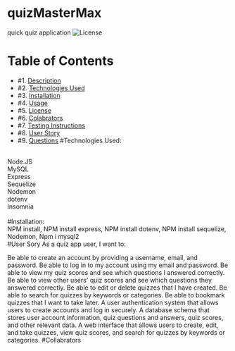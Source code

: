 # quizMasterMax
quick quiz application
![License](https://img.shields.io/badge/License%3A-MIT-green)
# Table of Contents

* #1.  [Description](#description)
* #2.  [Technologies Used](#technologies-used)
* #3.  [Installation](#installation)
* #4.  [Usage](#usage)
* #5.  [License](#license)
* #6.  [Colabrators](#Collabrators)
* #7.  [Testing Instructions](#testing-instructions)
* #8.  [User Story](#User-Story)
* #9.  [Questions](#questions)
#Technologies Used:
<br>
Node.JS
<br>
MySQL
<br>
Express
<br>
Sequelize
<br>
Nodemon
<br>
dotenv
<br> 
Insomnia
<br>
<br>
#Installation:
<br>
NPM install, NPM install express, NPM install dotenv, NPM install sequelize, Nodemon,  Npm i mysql2
<br>
#User Sory
As a quiz app user, I want to:

Be able to create an account by providing a username, email, and password.
Be able to log in to my account using my email and password.
Be able to view my quiz scores and see which questions I answered correctly.
Be able to view other users' quiz scores and see which questions they answered correctly.
Be able to edit or delete quizzes that I have created.
Be able to search for quizzes by keywords or categories.
Be able to bookmark quizzes that I want to take later.
A user authentication system that allows users to create accounts and log in securely.
A database schema that stores user account information, quiz questions and answers, quiz scores, and other relevant data.
A web interface that allows users to create, edit, and take quizzes, view quiz scores, and search for quizzes by keywords or categories.
#Collabrators